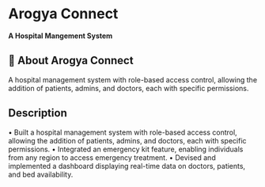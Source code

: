 # Arogya Connect 

**A Hospital Mangement System**


## 🏥 About Arogya Connect
A hospital management system with role-based access control, allowing the addition of patients, admins, and doctors,
each with specific permissions.
  
## Description
• Built a hospital management system with role-based access control, allowing the addition of patients, admins, and doctors,
each with specific permissions.
• Integrated an emergency kit feature, enabling individuals from any region to access emergency treatment.
• Devised and implemented a dashboard displaying real-time data on doctors, patients, and bed availability.
